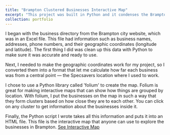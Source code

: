 ```yaml
---
title: "Brampton Clustered Businesses Interactive Map"
excerpt: "This project was built in Python and it condenses the Brampton's commercial directory into an interactive map, highlighting proximity and details with a click<br/><img src='/images/rsz_map.png'>"
collection: portfolio
---
```


I began with the business directory from the Brampton city website, which was in an Excel file. This file had information such as business names, addresses, phone numbers, and their geographic coordinates (longitude and latitude). The first thing I did was clean up this data with Python to make sure it was accurate and ready to use.

Next, I needed to make the geographic coordinates work for my project, so I converted them into a format that let me calculate how far each business was from a central point — the Specsavers location where I used to work.

I chose to use a Python library called 'folium' to create the map. Folium is great for making interactive maps that can show how things are grouped by location. With folium, I put the businesses on the map in such a way that they form clusters based on how close they are to each other. You can click on any cluster to get information about the businesses inside it.

Finally, the Python script I wrote takes all this information and puts it into an HTML file. This file is the interactive map that anyone can use to explore the businesses in Brampton. 
[See Interactive Map](../_portfolio/brampton_business_map.html)


